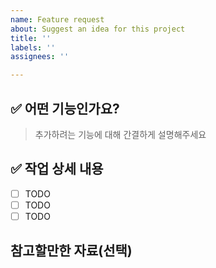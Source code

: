 ```yaml
---
name: Feature request
about: Suggest an idea for this project
title: ''
labels: ''
assignees: ''

---
```


## ✅ 어떤 기능인가요?
> 추가하려는 기능에 대해 간결하게 설명해주세요

## ✅ 작업 상세 내용
- [ ] TODO
- [ ] TODO
- [ ] TODO

## 참고할만한 자료(선택)
